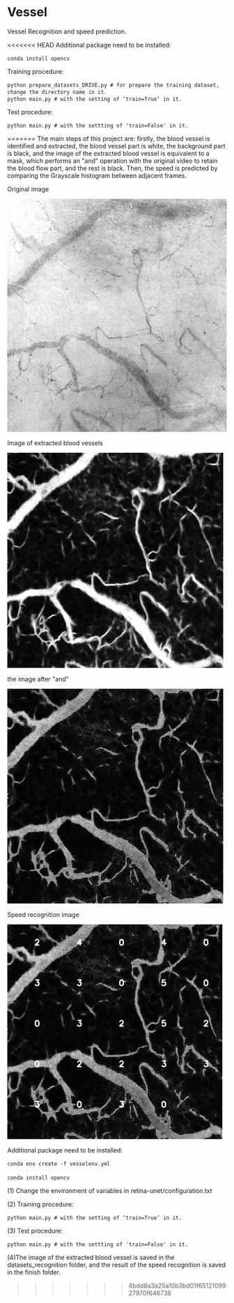 # Vessel
Vessel Recognition and speed prediction.

<<<<<<< HEAD
Additional package need to be installed:
```
conda install opencv

```

Training procedure:
```
python prepare_datasets_DRIVE.py # for prepare the training dataset, change the directory name in it.
python main.py # with the setting of ‘train=True’ in it.
```


Test procedure:
```
python main.py # with the settting of 'train=False' in it.
```
=======
The main steps of this project are: firstly, the blood vessel is identified and extracted, the blood vessel part is white, the background part is black, and the image of the extracted blood vessel is equivalent to a mask, which performs an "and" operation with the original video to retain the blood flow part, and the rest is black. Then, the speed is predicted by comparing the Grayscale histogram between adjacent frames.

Original image

![Image text](https://github.com/thomasaimondy/Vessel/blob/master/images/1.jpg)

Image of extracted blood vessels

![Image text](https://github.com/thomasaimondy/Vessel/blob/master/images/2.jpg)

the image after "and"

![Image text](https://github.com/thomasaimondy/Vessel/blob/master/images/3.jpg)

Speed recognition image

![Image text](https://github.com/thomasaimondy/Vessel/blob/master/images/4.jpg)


Additional package need to be installed:
```
conda env create -f vesselenv.yml

conda install opencv

```
(1) Change the environment of variables in retina-unet/configuration.txt

(2) Training procedure:
```
python main.py # with the setting of ‘train=True’ in it.
```

(3) Test procedure:
```
python main.py # with the settting of 'train=False' in it.
```
(4)The image of the extracted blood vessel is saved in the datasets_recognition folder, and the result of the speed recognition is saved in the finish folder.
>>>>>>> 4bdd8a3a25a10b3bd01f6512109927970f646738
